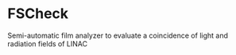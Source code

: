 # FSCheck
Semi-automatic film analyzer to evaluate a coincidence of light and radiation fields of LINAC
